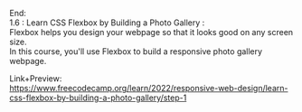 End: </br>
1.6 : Learn CSS Flexbox by Building a Photo Gallery : </br>
Flexbox helps you design your webpage so that it looks good on any screen size.</br>
In this course, you'll use Flexbox to build a responsive photo gallery webpage.</br>

Link+Preview:<br>
https://www.freecodecamp.org/learn/2022/responsive-web-design/learn-css-flexbox-by-building-a-photo-gallery/step-1
